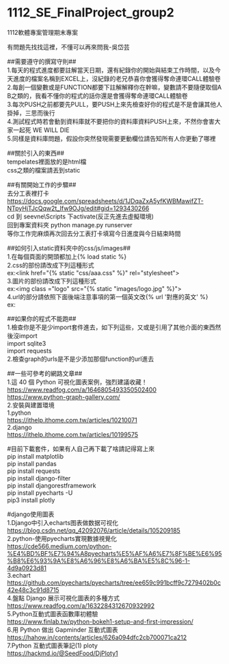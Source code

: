 # 1112_SE_FinalProject_group2
1112軟體專案管理期末專案

有問題先找找這裡，不懂可以再來問我-吳岱芸  

##需要遵守的撰寫守則##  
1.每天的程式進度都要註解當天日期，還有紀錄你的開始與結束工作時間，以及今天進度的檔案名稱到EXCEL上，沒紀錄的老兄恭喜你會獲得奪命連環CALL體驗卷  
2.每創一個變數或是FUNCTION都要下註解解釋你在幹嘛，變數請不要隨便取個A B之類的，我看不懂你的程式的話你還是會獲得奪命連環CALL體驗卷  
3.每次PUSH之前都要先PULL，要PUSH上來先檢查好你的程式是不是會讓其他人掛掉，三思而後行  
4.測試程式時若會動到資料庫就不要把你的資料庫資料PUSH上來，不然你會害大家一起死 WE WILL DIE  
5.同樣是資料庫問題，假設你突然發現需要更動欄位請告知所有人你更動了哪裡  

##關於引入的東西##    
tempelates裡面放的是html檔    
css之類的檔案請丟到static    




##有關開始工作的步驟##      
去分工表裡打卡  https://docs.google.com/spreadsheets/d/1JDqaZxA5yfKWBMawifZT-NTpyHjTJcQqw2t_Ifw9OJg/edit#gid=1293430266  
cd 到 seevne\Scripts 下activate(反正先進去虛擬環境)  
回到專案資料夾 python manage.py runserver   
等你工作完麻煩再次回去分工表打卡填寫今日進度與今日結束時間

##如何引入static資料夾中的css/js/images##    
1.在每個頁面的開頭都加上{% load static %}   
2.css的部份請改成下列這種形式  
ex:<link href="{% static "css/aaa.css" %}" rel="stylesheet">   
3.圖片的部份請改成下列這種形式   
ex:<img class ="logo" src="{% static "images/logo.jpg" %}">   
4.url的部分請依照下面後端注意事項的第一個英文改{% url '對應的英文' %}   
ex:<a href="{% url 'hello' %}"></a>     
 
##如果你的程式不能跑##   
1.檢查你是不是少import套件進去，如下列這些，又或是引用了其他介面的東西然後沒import   
import sqlite3   
import requests  
2.檢查graph的urls是不是少添加那個function的url進去  

##一些可參考的網路文章##  
1.這 40 個 Python 可視化圖表案例，強烈建議收藏！  
https://www.readfog.com/a/1646805493350502400  
https://www.python-graph-gallery.com/  
2.安裝與建置環境  
1.python  
https://ithelp.ithome.com.tw/articles/10210071  
2.django  
https://ithelp.ithome.com.tw/articles/10199575  


#目前下載套件，如果有人自己再下載了啥請記得寫上來    
pip install matplotlib    
pip install pandas  
pip install requests    
pip install django-filter    
pip install djangorestframework    
pip install pyecharts -U  
pip3 install plotly     


#django使用圖表  
1.Django中引入echarts图表做数据可视化  
https://blog.csdn.net/qq_42092076/article/details/105209185  
2.python-使用pyecharts實現數據視覺化  
https://cde566.medium.com/python-%E4%BD%BF%E7%94%A8pyecharts%E5%AF%A6%E7%8F%BE%E6%95%B8%E6%93%9A%E8%A6%96%E8%A6%BA%E5%8C%96-1-4d9a0923d81  
3.echart  
https://github.com/pyecharts/pyecharts/tree/ee659c991bcff9c7279402b0c42e48c3c91d8715  
4.盤點 Django 展示可視化圖表的多種方式  
https://www.readfog.com/a/1632284312670932992  
5.Python互動式圖表函數庫初體驗  
https://www.finlab.tw/python-bokeh1-setup-and-first-impression/  
6.用 Python 做出 Gapminder 互動式圖表  
https://hahow.in/contents/articles/626a094dfc2cb700071ca212  
7.Python 互動式圖表筆記(1) ploty  
https://hackmd.io/@SeedFood/DjPloty1  